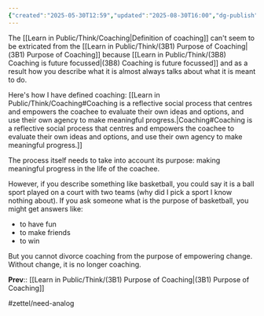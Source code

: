 ```yaml
---
{"created":"2025-05-30T12:59","updated":"2025-08-30T16:00","dg-publish":true,"dg-permalink":"think/3b1c","id":"3b1c","dg-path":"Think/(3B1C) Coaching definition and purpose are intertwined.md","permalink":"/think/3b1c/","dgPassFrontmatter":true,"noteIcon":"1"}
---
```


The [[Learn in Public/Think/Coaching\|Definition of coaching]] can't seem to be extricated from the [[Learn in Public/Think/(3B1) Purpose of Coaching\|(3B1) Purpose of Coaching]] because [[Learn in Public/Think/(3B8) Coaching is future focussed\|(3B8) Coaching is future focussed]] and as a result how you describe what it is almost always talks about what it is meant to do. 

Here's how I have defined coaching: 
[[Learn in Public/Think/Coaching#Coaching is a reflective social process that centres and empowers the coachee to evaluate their own ideas and options, and use their own agency to make meaningful progress.\|Coaching#Coaching is a reflective social process that centres and empowers the coachee to evaluate their own ideas and options, and use their own agency to make meaningful progress.]]

The process itself needs to take into account its purpose: making meaningful progress in the life of the coachee. 

However, if you describe something like basketball, you could say it is a ball sport played on a court with two teams (why did I pick a sport I know nothing about). If you ask someone what is the purpose of basketball, you might get answers like: 
- to have fun
- to make friends 
- to win 

But you cannot divorce coaching from the purpose of empowering change. Without change, it is no longer coaching. 

**Prev**:: [[Learn in Public/Think/(3B1) Purpose of Coaching\|(3B1) Purpose of Coaching]]

#zettel/need-analog 